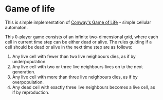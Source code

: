 # Game of life
This is simple implementation of [Conway's Game of Life](https://en.wikipedia.org/wiki/Conway%27s_Game_of_Life) - simple cellular automaton. 

This 0-player game consists of an infinite two-dimensional grid, where each cell in current time step can be either dead or alive. 
The rules guiding if a cell should be dead or alive in the next time step are as follows:
1. Any live cell with fewer than two live neighbours dies, as if by underpopulation.
2. Any live cell with two or three live neighbours lives on to the next generation.
3. Any live cell with more than three live neighbours dies, as if by overpopulation.
4. Any dead cell with exactly three live neighbours becomes a live cell, as if by reproduction.
